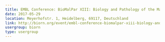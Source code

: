 ```yaml
---
title: EMBL Conference: BioMalPar XIII: Biology and Pathology of the Malaria Parasite
date: 2017-05-29
location: Meyerhofstr. 1, Heidelberg, 69117, Deutschland
link: http://biorn.org/event/embl-conference-biomalpar-xiii-biology-and-pathology-of-the-malaria-parasite/
usergroup: biorn
type: usergroup
---
```

